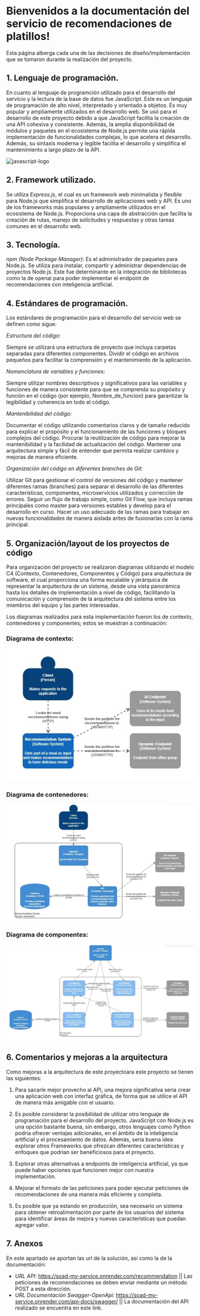 # Bienvenidos a la documentación del servicio de recomendaciones de platillos!

Esta página alberga cada una de las decisiones de diseño/implementación que se tomaron durante la realización del proyecto.

## 1. Lenguaje de programación.

En cuanto al lenguaje de programción utilizado para el desarrollo del servicio y la lectura de la base de datos fue JavaScript. Este es un lenguaje de programación de alto nivel, interpretado y orientado a objetos. Es muy popular y ampliamente utilizados en el desarrollo web. Se usó para el desarrollo de este proyecto debido a que JavaScript facilita la creación de una API cohesiva y consistente. Además, la amplia disponibilidad de módulos y paquetes en el ecosistema de Node.js permite una rápida implementación de funcionalidades complejas, lo que acelera el desarrollo. Además, su sintaxis moderna y legible facilita el desarrollo y simplifica el mantenimiento a largo plazo de la API.

![javascript-logo](https://github.com/BrandonMGG/SOAD-My_Service/assets/48070830/258bd954-1354-4f80-a10f-ebde2fe0e063)

## 2. Framework utilizado.

Se utiliza _Express.js_, el cual es un framework web minimalista y flexible para Node.js que simplifica el desarrollo de aplicaciones web y API. Es uno de los frameworks más populares y ampliamente utilizados en el ecosistema de Node.js. Proporciona una capa de abstracción que facilita la creación de rutas, manejo de solicitudes y respuestas y otras tareas comunes en el desarrollo web.

## 3. Tecnología.

_npm (Node Package Manager)_: Es el administrador de paquetes para Node.js. Se utiliza para instalar, compartir y administrar dependencias de proyectos Node.js. Este fue determinante en la integración de bibliotecas como la de openai para poder implementar el endpoint de recomendaciones con inteligencia artificial.

## 4. Estándares de programación.
Los estándares de programación para el desarrollo del servicio web se definen como sigue:

_Estructura del código:_

Siempre se utilizará una estructura de proyecto que incluya carpetas separadas para diferentes componentes.
Dividir el código en archivos pequeños para facilitar la comprensión y el mantenimiento de la aplicación.

_Nomenclatura de variables y funciones:_

Siempre utilizar nombres descriptivos y significativos para las variables y funciones de manera consistente para que se comprenda su propósito y función en el código (por ejemplo, Nombre_de_funcion) para garantizar la legibilidad y coherencia en todo el código.

_Mantenibilidad del código:_

Documentar el código utilizando comentarios claros y de tamaño reducido para explicar el propósito y el funcionamiento de las funciones y bloques complejos del código.
Procurar la reutilización de código para mejorar la mantenibilidad y la facilidad de actualización del código.
Mantener una arquitectura simple y fácil de entender que permita realizar cambios y mejoras de manera eficiente.

_Organización del código en diferentes branches de Git:_

Utilizar Git para gestionar el control de versiones del código y mantener diferentes ramas (branches) para separar el desarrollo de las diferentes características, componentes, microservicios utilizados y corrección de errores.
Seguir un flujo de trabajo simple, como Git Flow, que incluya ramas principales como master para versiones estables y develop para el desarrollo en curso.
Hacer un uso adecuado de las ramas para trabajar en nuevas funcionalidades de manera aislada antes de fusionarlas con la rama principal.

## 5. Organización/layout de los proyectos de código
Para organización del proyecto se realizaron diagramas utilizando el modelo C4 (Contexto, Contenedores, Componentes y Código) para arquitectura de software, el cual proporciona una forma escalable y jerárquica de representar la arquitectura de un sistema, desde una vista panorámica hasta los detalles de implementación a nivel de código, facilitando la comunicación y comprensión de la arquitectura del sistema entre los miembros del equipo y las partes interesadas.

Los diagramas realizados para esta implementación fueron los de contexto, contenedores y componentes; estos se muestran a continuación:

### **Diagrama de contexto:**

![diagC4Context](https://github.com/BrandonMGG/SOAD-My_Service/blob/IA-Endpoint/Diagrams/Context%20Diagram.jpg?raw=true)

### **Diagrama de contenedores:**
![diagC4Containers](https://github.com/BrandonMGG/SOAD-My_Service/blob/IA-Endpoint/Diagrams/Container%20Diagram.jpg?raw=true)

### **Diagrama de componentes:**
![diagC4Components](https://github.com/BrandonMGG/SOAD-My_Service/blob/IA-Endpoint/Diagrams/Component%20Diagram.jpg?raw=true)

## 6. Comentarios y mejoras a la arquitectura
Como mejoras a la arquitectura de este proyectoara este proyecto se tienen las siguientes: 
 
1. Para sacarle mejor provecho al API, una mejora significativa sería crear una aplicación web con interfaz gráfica, de forma que se utilice el API de manera más amigable con el usuario.

2. Es posible considerar la posibilidad de utilizar otro lenguaje de programación para el desarrollo del proyecto. JavaScript con Node.js es una opción bastante buena, sin embargo, otros lenguajes como Python podría ofrecer ventajas adicionales, en el ámbito de la inteligencia artificial y el procesamiento de datos. Además, sería buena idea explorar otros Frameworks que ofrezcan diferentes características y enfoques que podrían ser beneficiosos para el proyecto.

3. Explorar otras alternativas a endpoints de inteligencia artificial, ya que puede haber opciones que funcionen mejor con nuestra implementación.

4. Mejorar el formato de las peticiones para poder ejecutar peticiones de recomendaciones de una manera más eficiente y completa.

5. Es posible que ya estando en producción, sea necesario un sistema para obtener retroalimentación por parte de los usuarios del sistema para identificar áreas de mejora y nuevas características que puedan agregar valor.


## 7. Anexos
En este apartado se aportan las url de la solución, así como la de la documentación:
- _URL API:_ https://soad-my-service.onrender.com/recommendation || Las peticiones de recomendaciones se deben enviar mediante un método POST a esta dirección.
- _URL Documentación Swagger-OpenApi:_ https://soad-my-service.onrender.com/api-docs/swagger/ || La documentación del API realizado se encuentra en este link.








